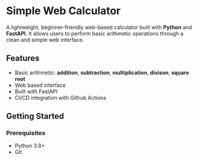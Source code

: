 # Simple Web Calculator 
A lightweight, beginner-friendly web-based calculator built with **Python** and **FastAPI**. It allows users to perform basic arithmetic operations through a clean and simple web interface. 

## Features 
- Basic arithmetic: **addition**, **subtraction**, **multiplication**, **divison**, **square root**
- Web based interface
- Built with FastAPI
- CI/CD integration with Github Actions

## Getting Started
### Prerequisites 
- Python 3.8+
- Git





